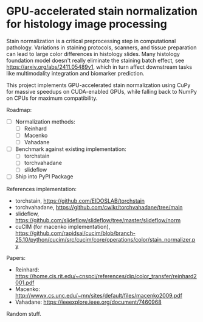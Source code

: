 # GPU-accelerated stain normalization for histology image processing

Stain normalization is a critical preprocessing step in computational pathology. Variations in staining protocols, scanners, and tissue preparation can lead to large color differences in histology slides. Many histology foundation model doesn't really eliminate the staining batch effect, see https://arxiv.org/abs/2411.05489v1, which in turn affect downstream tasks like multimodality integration and biomarker prediction.

This project implements GPU-accelerated stain normalization using CuPy
for massive speedups on CUDA-enabled GPUs, while falling back to NumPy on CPUs for maximum compatibility.

Roadmap:

- [ ] Normalization methods:
    - [ ] Reinhard
    - [ ] Macenko
    - [ ] Vahadane
- [ ] Benchmark against existing implementation:
    - [ ] torchstain
    - [ ] torchvahadane
    - [ ] slideflow
- [ ] Ship into PyPI Package

References implementation:
- torchstain, https://github.com/EIDOSLAB/torchstain
- torchvahadane, https://github.com/cwlkr/torchvahadane/tree/main
- slideflow, https://github.com/slideflow/slideflow/tree/master/slideflow/norm
- cuCIM (for macenko implementation), https://github.com/rapidsai/cucim/blob/branch-25.10/python/cucim/src/cucim/core/operations/color/stain_normalizer.py

Papers:
- Reinhard: https://home.cis.rit.edu/~cnspci/references/dip/color_transfer/reinhard2001.pdf
- Macenko: http://wwwx.cs.unc.edu/~mn/sites/default/files/macenko2009.pdf
- Vahadane: https://ieeexplore.ieee.org/document/7460968


Random stuff.
